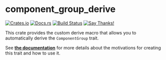 # component_group_derive

[![Crates.io](https://img.shields.io/crates/v/component_group_derive.svg)](https://crates.io/crates/component_group_derive)
[![Docs.rs](https://docs.rs/component_group_derive/badge.svg)](https://docs.rs/component_group_derive)
[![Build Status](https://travis-ci.com/sunjay/component_group_derive.svg?token=i5M6iNHVbWshsp6jHWxw&branch=master)](https://travis-ci.com/sunjay/component_group_derive)
[![Say Thanks!](https://img.shields.io/badge/Say%20Thanks-!-1EAEDB.svg)](https://saythanks.io/to/sunjay)

This crate provides the custom derive macro that allows you to automatically
derive the `ComponentGroup` trait.

See [**the documentation**][docs] for more details about the motivations for
creating this trait and how to use it.

[docs]: https://docs.rs/component_group
